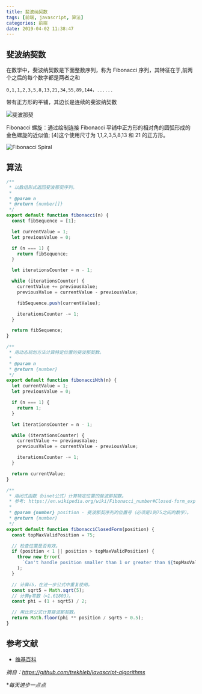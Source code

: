 ```yaml
---
title: 斐波纳契数
tags: [前端, javascript, 算法]
categories: 前端
date: 2019-04-02 11:38:47
---
```


## 斐波纳契数

在数学中，斐波纳契数是下面整数序列，称为 Fibonacci 序列，其特征在于,前两个之后的每个数字都是两者之和

`0,1,1,2,3,5,8,13,21,34,55,89,144，......`

<!-- more -->

带有正方形的平铺，其边长是连续的斐波纳契数

![斐波那契](https://upload.wikimedia.org/wikipedia/commons/d/db/34%2A21-FibonacciBlocks.png)

Fibonacci 螺旋：通过绘制连接 Fibonacci 平铺中正方形的相对角的圆弧形成的金色螺旋的近似值; [4]这个使用尺寸为 1,1,2,3,5,8,13 和 21 的正方形。

![Fibonacci Spiral](https://upload.wikimedia.org/wikipedia/commons/2/2e/FibonacciSpiral.svg)

## 算法

```js
/**
 * 以数组形式返回斐波那契序列。
 *
 * @param n
 * @return {number[]}
 */
export default function fibonacci(n) {
  const fibSequence = [1];

  let currentValue = 1;
  let previousValue = 0;

  if (n === 1) {
    return fibSequence;
  }

  let iterationsCounter = n - 1;

  while (iterationsCounter) {
    currentValue += previousValue;
    previousValue = currentValue - previousValue;

    fibSequence.push(currentValue);

    iterationsCounter -= 1;
  }

  return fibSequence;
}
```

```js
/**
 * 用动态规划方法计算特定位置的斐波那契数。
 *
 * @param n
 * @return {number}
 */
export default function fibonacciNth(n) {
  let currentValue = 1;
  let previousValue = 0;

  if (n === 1) {
    return 1;
  }

  let iterationsCounter = n - 1;

  while (iterationsCounter) {
    currentValue += previousValue;
    previousValue = currentValue - previousValue;

    iterationsCounter -= 1;
  }

  return currentValue;
}
```

```js
/**
 * 用闭式函数（binet公式）计算特定位置的斐波那契数。
 * 参考: https://en.wikipedia.org/wiki/Fibonacci_number#Closed-form_expression
 *
 * @param {number} position - 斐波那契序列的位置号（必须是1到75之间的数字）。
 * @return {number}
 */
export default function fibonacciClosedForm(position) {
  const topMaxValidPosition = 75;

  // 检查位置是否有效。
  if (position < 1 || position > topMaxValidPosition) {
    throw new Error(
      `Can't handle position smaller than 1 or greater than ${topMaxValidPosition}`
    );
  }

  // 计算√5，在进一步公式中重复使用。
  const sqrt5 = Math.sqrt(5);
  // 计算φ常数（≈1.61803）。
  const phi = (1 + sqrt5) / 2;

  // 用比奈公式计算斐波那契数。
  return Math.floor(phi ** position / sqrt5 + 0.5);
}
```

## 参考文献

- [维基百科](https://en.wikipedia.org/wiki/Fibonacci_number)

_摘自：https://github.com/trekhleb/javascript-algorithms_

\*_每天进步一点点_
